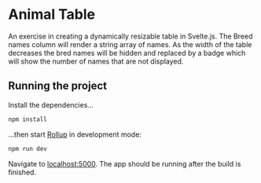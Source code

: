 # Animal Table

An exercise in creating a dynamically resizable table in Svelte.js. The Breed names column will render a string array of names. As the width of the table decreases the bred names will be hidden and replaced by a badge which will show the number of names that are not displayed.

## Running the project

Install the dependencies...

```bash
npm install
```

...then start [Rollup](https://rollupjs.org) in development mode:

```bash
npm run dev
```

Navigate to [localhost:5000](http://localhost:5000). The app should be running after the build is finished.
